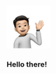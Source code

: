 <p align="left">
  <img src="https://github.com/Tony-j77/Tony-j77/blob/main/Tony2.png" width="auto" height="100px" title="hover text">
</p>

### Hello there!

